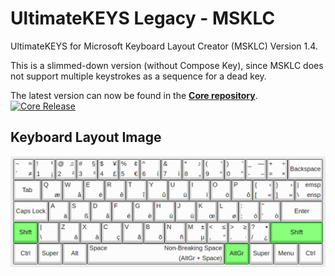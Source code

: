 # UltimateKEYS Legacy - MSKLC

UltimateKEYS for Microsoft Keyboard Layout Creator (MSKLC) Version 1.4.

This is a slimmed-down version (without Compose Key), since MSKLC does not support multiple keystrokes as a sequence for a dead key.

The latest version can now be found in the **[Core repository](https://github.com/pieter-degroote/UltimateKEYS-core)**.&emsp;[![Core Release](https://img.shields.io/github/release/pieter-degroote/UltimateKEYS-core.svg?label=core)](https://github.com/pieter-degroote/UltimateKEYS-core/releases)

## Keyboard Layout Image

![UltimateKEYS (MSKLC) - Keyboard Layout Image](/images/UltimateKEYS%20(MSKLC)%20-%20Keyboard%20Layout%20Image.png)
